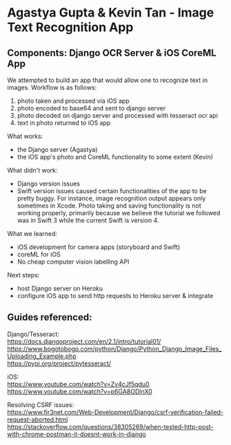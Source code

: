 # Agastya Gupta & Kevin Tan - Image Text Recognition App
## Components: Django OCR Server & iOS CoreML App

We attempted to build an app that would allow one to recognize text in images.
Workflow is as follows:
1) photo taken and processed via iOS app
2) photo encoded to base64 and sent to django server
3) photo decoded on django server and processed with tesseract ocr api
4) text in photo returned to iOS app

What works:
- the Django server (Agastya)
- the iOS app's photo and CoreML functionality to some extent (Kevin)

What didn't work:
- Django version issues
- Swift version issues caused certain functionalities of the app to be pretty buggy. For instance, image recognition output appears only sometimes in Xcode. Photo taking and saving functionality is not working properly, primarily because we believe the tutorial we followed was in Swift 3 while the current Swift is version 4.

What we learned:
- iOS development for camera apps (storyboard and Swift)
- coreML for iOS
- No cheap computer vision labelling API

Next steps:
- host Django server on Heroku
- configure iOS app to send http requests to Heroku server & integrate

## Guides referenced:  

Django/Tesseract:  
https://docs.djangoproject.com/en/2.1/intro/tutorial01/  
https://www.bogotobogo.com/python/Django/Python_Django_Image_Files_Uploading_Example.php  
https://pypi.org/project/pytesseract/  
 
iOS:  
https://www.youtube.com/watch?v=Zv4cJf5qdu0  
https://www.youtube.com/watch?v=p6GA8ODlnX0  
 
Resolving CSRF issues:  
https://www.fir3net.com/Web-Development/Django/csrf-verification-failed-request-aborted.html  
https://stackoverflow.com/questions/38305269/when-tested-http-post-with-chrome-postman-it-doesnt-work-in-django  
